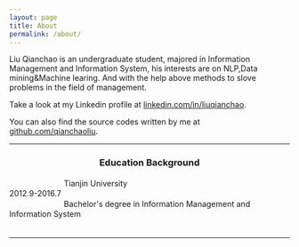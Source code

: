 ```yaml
---
layout: page
title: About
permalink: /about/
---
```


Liu Qianchao is an undergraduate student, majored in Information Management and Information System, his interests are on NLP,Data mining&Machine learing. And with the help above methods to slove problems in the field of management.

Take a look at my Linkedin profile at [linkedin.com/in/liuqianchao](http://www.linkedin.com/in/liuqianchao).

You can also find the source codes written by me at [github.com/qianchaoliu](https://github.com/qianchaoliu).
<hr>

<center><h3> <bold>Education Background</bold></h3></center>
　　　　　　　Tianjin University　　　　　　　　　　　　　　　　　　　　　2012.9-2016.7<br>
　　　　　　　Bachelor's degree in Information Management and Information System<br>
　　　　　　　
<hr>
